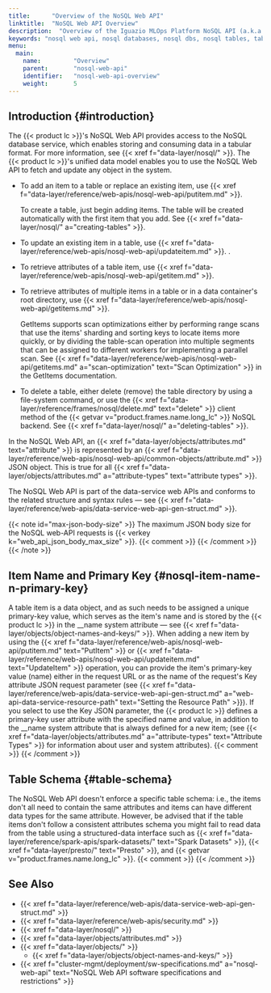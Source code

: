 ```yaml
---
title:      "Overview of the NoSQL Web API"
linktitle:  "NoSQL Web API Overview"
description:  "Overview of the Iguazio MLOps Platform NoSQL API (a.k.a key-value/KV API)"
keywords: "nosql web api, nosql databases, nosql dbs, nosql tables, tables, table items, attributes, table scan, items scan, GetItem, GetItems, PutItem, UpdateItem, data-service web apis, primary key, item names, names, __name, http requests, json, json parameters"
menu:
  main:
    name:         "Overview"
    parent:       "nosql-web-api"
    identifier:   "nosql-web-api-overview"
    weight:       5
---
```


<!-- //////////////////////////////////////// -->
## Introduction {#introduction}

The {{< product lc >}}'s NoSQL Web API provides access to the NoSQL database service, which enables storing and consuming data in a tabular format.
For more information, see {{< xref f="data-layer/nosql/" >}}.
The {{< product lc >}}'s unified data model enables you to use the NoSQL Web API to fetch and update any object in the system.

-   To add an item to a table or replace an existing item, use <api>{{< xref f="data-layer/reference/web-apis/nosql-web-api/putitem.md" >}}</api>.

    To create a table, just begin adding items.
    The table will be created automatically with the first item that you add.
    See {{< xref f="data-layer/nosql/" a="creating-tables" >}}.

-   To update an existing item in a table, use <api>{{< xref f="data-layer/reference/web-apis/nosql-web-api/updateitem.md" >}}</api>.
    .
-   To retrieve attributes of a table item, use <api>{{< xref f="data-layer/reference/web-apis/nosql-web-api/getitem.md" >}}</api>.

-   To retrieve attributes of multiple items in a table or in a data container's root directory, use <api>{{< xref f="data-layer/reference/web-apis/nosql-web-api/getitems.md" >}}</api>.

    <api>GetItems</api> supports scan optimizations either by performing range scans that use the items' sharding and sorting keys to locate items more quickly, or by dividing the table-scan operation into multiple segments that can be assigned to different workers for implementing a parallel scan.
    See {{< xref f="data-layer/reference/web-apis/nosql-web-api/getitems.md" a="scan-optimization" text="Scan Optimization" >}} in the <api>GetItems</api> documentation.

-   To delete a table, either delete (remove) the table directory by using a file-system command, or use the <func>{{< xref f="data-layer/reference/frames/nosql/delete.md" text="delete" >}}</func> client method of the {{< getvar v="product.frames.name.long_lc" >}} NoSQL backend.
    See {{< xref f="data-layer/nosql/" a="deleting-tables" >}}.

In the NoSQL Web API, an {{< xref f="data-layer/objects/attributes.md" text="attribute" >}} is represented by an <api>{{< xref f="data-layer/reference/web-apis/nosql-web-api/common-objects/attribute.md" >}}</api> JSON object.
This is true for all {{< xref f="data-layer/objects/attributes.md" a="attribute-types" text="attribute types" >}}.

The NoSQL Web API is part of the data-service web APIs and conforms to the related structure and syntax rules &mdash; see {{< xref f="data-layer/reference/web-apis/data-service-web-api-gen-struct.md" >}}.

{{< note id="max-json-body-size" >}}
The maximum JSON body size for the NoSQL web-API requests is {{< verkey k="web_api_json_body_max_size" >}}.
{{< comment >}}<!-- [IntInfo] (sharonl) See the
  "#nosql-web-api-max-json-body-size" info in the sw-specific.md intro page.
-->
{{< /comment >}}
{{< /note >}}

<!-- //////////////////////////////////////// -->
## Item Name and Primary Key {#nosql-item-name-n-primary-key}

A table item is a data object, and as such needs to be assigned a unique primary-key value, which serves as the item's name and is stored by the {{< product lc >}} in the <attr>\_\_name</attr> system attribute &mdash; see {{< xref f="data-layer/objects/object-names-and-keys/" >}}.
When adding a new item by using the <api>{{< xref f="data-layer/reference/web-apis/nosql-web-api/putitem.md" text="PutItem" >}}</api> or <api>{{< xref f="data-layer/reference/web-apis/nosql-web-api/updateitem.md" text="UpdateItem" >}}</api> operation, you can provide the item's primary-key value (name) either in the request URL or as the name of the request's <paramname>Key</paramname> attribute JSON request parameter (see {{< xref f="data-layer/reference/web-apis/data-service-web-api-gen-struct.md" a="web-api-data-service-resource-path" text="Setting the Resource Path" >}}).
If you select to use the <paramname>Key</paramname> JSON parameter, the {{< product lc >}} defines a primary-key user attribute with the specified name and value, in addition to the <attr>\_\_name</attr> system attribute that is always defined for a new item; (see {{< xref f="data-layer/objects/attributes.md" a="attribute-types" text="Attribute Types" >}} for information about user and system attributes).
{{< comment >}}<!-- [InfraInfo] [sharonl] Using `<attr>__name></attr>` for the
  first instance seemed to work well, but then the second instance of this code
  caused the text that follows to be formatted in bold until before "name
  system attribute,", and replacing the shortcode call with
  `<attr>\_\_name</attr>` caused the same text to be formatted in italic.
  Initially, I resolved this by replacing the second instance with the use of
  the `fmt` shortcode - `{{< fmt "api" >}}\_\_name{{< /fmt >}}` - but then I
  found that using `<attr>\_\_name</attr>` in both instances (i.e., escaping the
  underscores) works well to eliminate the unintended formatting.. -->
{{< /comment >}}

<!-- //////////////////////////////////////// -->
## Table Schema {#table-schema}

The NoSQL Web API doesn't enforce a specific table schema: i.e., the items don't all need to contain the same attributes and items can have different data types for the same attribute.
However, be advised that if the table items don't follow a consistent attributes schema you might fail to read data from the table using a structured-data interface such as {{< xref f="data-layer/reference/spark-apis/spark-datasets/" text="Spark Datasets" >}}, {{< xref f="data-layer/presto/" text="Presto" >}}, and {{< getvar v="product.frames.name.long_lc" >}}.
{{< comment >}}<!-- [TODO-FRAMES] (sharonl) The Frames reference should link to
  the Frames API reference when added (see DOC IG-12272). [InfraInfo] Set the
  xref "textvar" shortcode parameter to "product.frames.name.long_lc" instead of
  setting "text". -->
{{< /comment >}}

<!-- //////////////////////////////////////// -->
## See Also

- {{< xref f="data-layer/reference/web-apis/data-service-web-api-gen-struct.md" >}}
- {{< xref f="data-layer/reference/web-apis/security.md" >}}
- {{< xref f="data-layer/nosql/" >}}
- {{< xref f="data-layer/objects/attributes.md" >}}
- {{< xref f="data-layer/objects/" >}}
    - {{< xref f="data-layer/objects/object-names-and-keys/" >}}
- {{< xref f="cluster-mgmt/deployment/sw-specifications.md" a="nosql-web-api" text="NoSQL Web API software specifications and restrictions" >}}

